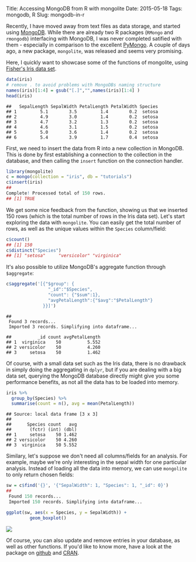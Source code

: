 Title: Accessing MongoDB from R with mongolite
Date: 2015-05-18
Tags: mongodb, R
Slug: mongodb-in-r



Recently, I have moved away from text files as data storage, and started using [MongoDB](https://www.mongodb.org/). While there are already two R packages (`RMongo` and `rmongodb`) interfacing with MongoDB, I was never completed satified with them - especially in comparison to the excellent [PyMongo](http://api.mongodb.org/python/current/). A couple of days ago, a new package, `mongolite`, was released and seems very promising.

Here, I quickly want to showcase some of the functions of mongolite, using [Fisher's Iris data set](http://en.wikipedia.org/wiki/Iris_flower_data_set). 

```r
data(iris)
# remove . to avoid problems with MongoDBs naming structure
names(iris)[1:4] = gsub("[.]","",names(iris)[1:4] ) 
head(iris)
```

```
##   SepalLength SepalWidth PetalLength PetalWidth Species
## 1         5.1        3.5         1.4        0.2  setosa
## 2         4.9        3.0         1.4        0.2  setosa
## 3         4.7        3.2         1.3        0.2  setosa
## 4         4.6        3.1         1.5        0.2  setosa
## 5         5.0        3.6         1.4        0.2  setosa
## 6         5.4        3.9         1.7        0.4  setosa
```

First, we need to insert the data from R into a new collection in MongoDB. This is done by first establishing a connection to the collection in the database, and then calling the `insert` function on the connection handler. 


```r
library(mongolite)
c = mongo(collection = "iris", db = "tutorials")
c$insert(iris)
## 
Complete! Processed total of 150 rows.
## [1] TRUE
```
We get some nice feedback from the function, showing us that we inserted 150 rows (which is the total number of rows in the Iris data set). Let's start exploring the data with `mongolite`. You can easily get the total number of rows, as well as the unique values within the `Species` column/field: 


```r
c$count()
## [1] 150
c$distinct("Species")
## [1] "setosa"     "versicolor" "virginica"
```

It's also possible to utilize MongoDB's aggregate function through `$aggregate`:

```r
c$aggregate('[{"$group": {
                "_id":"$Species", 
                "count": {"$sum":1}, 
                "avgPetalLength":{"$avg":"$PetalLength"}
              }}]')
```

```
## 
 Found 3 records...
 Imported 3 records. Simplifying into dataframe...
```

```
##          _id count avgPetalLength
## 1  virginica    50          5.552
## 2 versicolor    50          4.260
## 3     setosa    50          1.462
```

Of course, with a small data set such as the Iris data, there is no drawback in simply doing the aggregating in `dplyr`, but if you are dealing with a big data set, querying the MongoDB database directly might give you some performance benefits, as not all the data has to be loaded into memory.


```r
iris %>%
  group_by(Species) %>%
  summarise(count = n(), avg = mean(PetalLength))
```

```
## Source: local data frame [3 x 3]
## 
##      Species count   avg
##       (fctr) (int) (dbl)
## 1     setosa    50 1.462
## 2 versicolor    50 4.260
## 3  virginica    50 5.552
```

Similary, let's suppose we don't need all columns/fields for an analysis. For example, maybe we're only interesting in the sepal width for one particular analysis. Instead of loading all the data into memory, we can use `mongolite` to only return chosen fields:


```r
sw = c$find('{}', '{"SepalWidth": 1, "Species": 1, "_id": 0}')
## 
 Found 150 records...
 Imported 150 records. Simplifying into dataframe...
```

```r
ggplot(sw, aes(x = Species, y = SepalWidth)) + 
         geom_boxplot()
```

![](../figure/mongolite/sepalwidth_plot-1.png) 

Of course, you can also update and remove entries in your database, as well as other functions. If you'd like to know more, have a look at the package on [github](https://github.com/jeroenooms/mongolite) and [CRAN](http://cran.r-project.org/web/packages/mongolite/).

